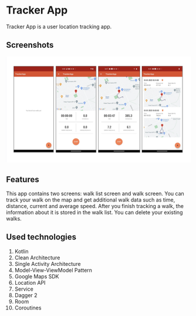 # Tracker App
Tracker App is a user location tracking app.

## Screenshots
![Screenshots](https://github.com/gaidaianastasiia/ANDROID_04_Tracker-App/blob/master/screenshots/screenshots.png)

## Features
This app contains two screens: walk list screen and walk screen. You can track your walk on the map and get additional walk data such as time, distance, current and average speed. After you finish tracking a walk, the information about it is stored in the walk list. You can delete your existing walks.

## Used technologies
1. Kotlin
2. Clean Architecture
3. Single Activity Architecture
4. Model-View-ViewModel Pattern
5. Google Maps SDK
6. Location API
7. Service
8. Dagger 2
9. Room
10. Coroutines
